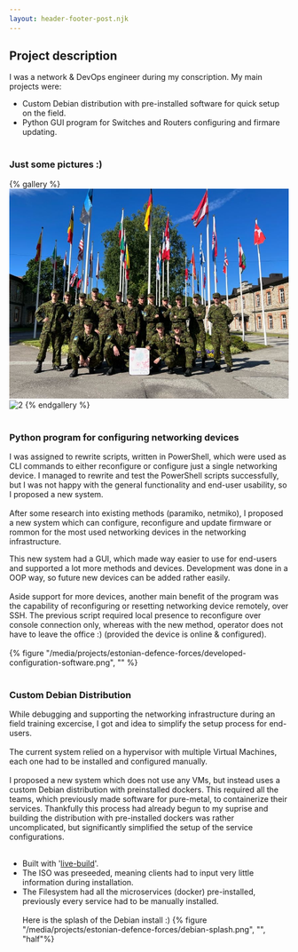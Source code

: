 ```yaml
---
layout: header-footer-post.njk
---
```


## Project description
I was a network & DevOps engineer during my conscription. My main projects were:
- Custom Debian distribution with pre-installed software for quick setup on the field.
- Python GUI program for Switches and Routers configuring and firmare updating.
<br><br>

### Just some pictures :)
{% gallery %}
![1](/media/projects/estonian-defence-forces/group-photo.jpg)
![2](/media/projects/estonian-defence-forces/soduripaevad-2022.jpg)
{% endgallery %}
<br><br>

### Python program for configuring networking devices
I was assigned to rewrite scripts, written in PowerShell, which were used as CLI commands to either reconfigure or configure just a single networking device. I managed to rewrite and test the PowerShell scripts successfully, but I was not happy with the general functionality and end-user usability, so I proposed a new system.  
<br>
After some research into existing methods (paramiko, netmiko), I proposed a new system which can configure, reconfigure and update firmware or rommon for the most used networking devices in the networking infrastructure. 

This new system had a GUI, which made way easier to use for end-users and supported a lot more methods and devices. Development was done in a OOP way, so future new devices can be added rather easily.
<br><br>
Aside support for more devices, another main benefit of the program was the capability of reconfiguring or resetting networking device remotely, over SSH. The previous script required local presence to reconfigure over console connection only, whereas with the new method, operator does not have to leave the office :) (provided the device is online & configured).
<br><br>
{% figure "/media/projects/estonian-defence-forces/developed-configuration-software.png", "" %}
<br><br>

### Custom Debian Distribution
While debugging and supporting the networking infrastructure during an field training excercise, I got and idea to simplify the setup process for end-users. 
<br><br>
The current system relied on a hypervisor with multiple Virtual Machines, each one had to be installed and configured manually.
<br><br>
I proposed a new system which does not use any VMs, but instead uses a custom Debian distribution with preinstalled dockers. This required all the teams, which previously made software for pure-metal, to containerize their services. Thankfully this process had already begun to my suprise and building the distribution with pre-installed dockers was rather uncomplicated, but significantly simplified the setup of the service configurations.
<br><br>
- Built with '[live-build](https://www.debian.org/devel/debian-live/)'.
- The ISO was preseeded, meaning clients had to input very little information during installation.
- The Filesystem had all the microservices (docker) pre-installed, previously every service had to be manually installed.
<br><br>
Here is the splash of the Debian install :)
{% figure "/media/projects/estonian-defence-forces/debian-splash.png", "", "half"%}

